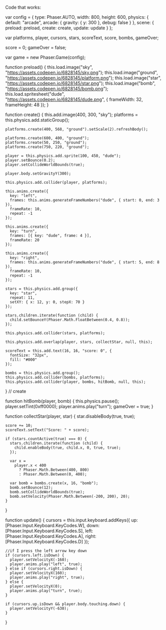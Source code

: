 Code that works: 

var config = {
    type: Phaser.AUTO,
    width: 800,
    height: 600,
    physics: {
      default: "arcade",
      arcade: {
        gravity: { y: 300 },
        debug: false
      }
    },
    scene: {
      preload: preload,
      create: create,
      update: update
    }
  };
  
  var platforms, player, cursors, stars, scoreText, score, bombs, gameOver;
  
  score = 0;
  gameOver = false;
  
  var game = new Phaser.Game(config);
  
  function preload() {
    this.load.image("sky", "https://assets.codepen.io/6828145/sky.png");
    this.load.image("ground", "https://assets.codepen.io/6828145/platform.png");
    this.load.image("star", "https://assets.codepen.io/6828145/star.png");
    this.load.image("bomb", "https://assets.codepen.io/6828145/bomb.png");
    this.load.spritesheet("dude", "https://assets.codepen.io/6828145/dude.png", {
      frameWidth: 32,
      frameHeight: 48
    });
  }
  
  function create() {
    this.add.image(400, 300, "sky");
    platforms = this.physics.add.staticGroup();
  
    platforms.create(400, 568, "ground").setScale(2).refreshBody();
  
    platforms.create(600, 400, "ground");
    platforms.create(50, 250, "ground");
    platforms.create(750, 220, "ground");
  
    player = this.physics.add.sprite(100, 450, "dude");
    player.setBounce(0.2);
    player.setCollideWorldBounds(true);
  
    player.body.setGravityY(300);
  
    this.physics.add.collider(player, platforms);
  
    this.anims.create({
      key: "left",
      frames: this.anims.generateFrameNumbers("dude", { start: 0, end: 3 }),
      frameRate: 10,
      repeat: -1
    });
  
    this.anims.create({
      key: "turn",
      frames: [{ key: "dude", frame: 4 }],
      frameRate: 20
    });
  
    this.anims.create({
      key: "right",
      frames: this.anims.generateFrameNumbers("dude", { start: 5, end: 8 }),
      frameRate: 10,
      repeat: -1
    });
  
    stars = this.physics.add.group({
      key: "star",
      repeat: 11,
      setXY: { x: 12, y: 0, stepX: 70 }
    });
  
    stars.children.iterate(function (child) {
      child.setBounceY(Phaser.Math.FloatBetween(0.4, 0.8));
    });
  
    this.physics.add.collider(stars, platforms);
  
    this.physics.add.overlap(player, stars, collectStar, null, this);
  
    scoreText = this.add.text(16, 16, "score: 0", {
      fontSize: "32px",
      fill: "#000"
    });
  
    bombs = this.physics.add.group();
    this.physics.add.collider(bombs, platforms);
    this.physics.add.collider(player, bombs, hitBomb, null, this);
  } // create
  
  function hitBomb(player, bomb) {
    this.physics.pause();
    player.setTint(0xff0000);
    player.anims.play("turn");
    gameOver = true;
  }
  
  function collectStar(player, star) {
    star.disableBody(true, true);
  
    score += 10;
    scoreText.setText("Score: " + score);
  
    if (stars.countActive(true) === 0) {
      stars.children.iterate(function (child) {
        child.enableBody(true, child.x, 0, true, true);
      });
  
      var x =
        player.x < 400
          ? Phaser.Math.Between(400, 800)
          : Phaser.Math.Between(0, 400);
  
      var bomb = bombs.create(x, 16, "bomb");
      bomb.setBounce(12);
      bomb.setCollideWorldBounds(true);
      bomb.setVelocity(Phaser.Math.Between(-200, 200), 20);
    }
  }
  
  function update() {
    cursors = this.input.keyboard.addKeys({
    up:[Phaser.Input.Keyboard.KeyCodes.W],
    down:[Phaser.Input.Keyboard.KeyCodes.S],
    left:[Phaser.Input.Keyboard.KeyCodes.A],
    right:[Phaser.Input.Keyboard.KeyCodes.D]
  });  
  
  
    //if I press the left arrow key down
    if (cursors.left.isDown) {
      player.setVelocityX(-160);
      player.anims.play("left", true);
    } else if (cursors.right.isDown) {
      player.setVelocityX(160);
      player.anims.play("right", true);
    } else {
      player.setVelocityX(0);
      player.anims.play("turn", true);
    }
  
    if (cursors.up.isDown && player.body.touching.down) {
      player.setVelocityY(-630);
    }
  }
  
  
